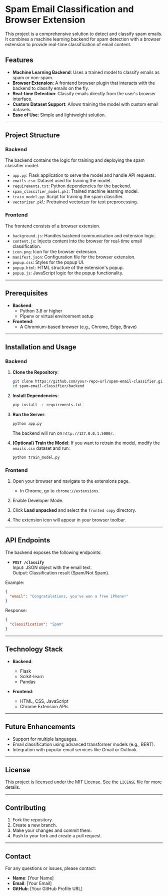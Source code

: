 # Spam Email Classification and Browser Extension

This project is a comprehensive solution to detect and classify spam emails. It combines a machine learning backend for spam detection with a browser extension to provide real-time classification of email content. 

## Features

- **Machine Learning Backend**: Uses a trained model to classify emails as spam or non-spam.
- **Browser Extension**: A frontend browser plugin that interacts with the backend to classify emails on the fly.
- **Real-time Detection**: Classify emails directly from the user's browser interface.
- **Custom Dataset Support**: Allows training the model with custom email datasets.
- **Ease of Use**: Simple and lightweight solution.

---

## Project Structure

### Backend
The backend contains the logic for training and deploying the spam classifier model.
- `app.py`: Flask application to serve the model and handle API requests.
- `emails.csv`: Dataset used for training the model.
- `requirements.txt`: Python dependencies for the backend.
- `spam_classifier_model.pkl`: Trained machine learning model.
- `train_model.py`: Script for training the spam classifier.
- `vectorizer.pkl`: Pretrained vectorizer for text preprocessing.

### Frontend
The frontend consists of a browser extension.
- `background.js`: Handles backend communication and extension logic.
- `content.js`: Injects content into the browser for real-time email classification.
- `icon.png`: Icon for the browser extension.
- `manifest.json`: Configuration file for the browser extension.
- `popup.css`: Styles for the popup UI.
- `popup.html`: HTML structure of the extension's popup.
- `popup.js`: JavaScript logic for the popup functionality.

---

## Prerequisites

- **Backend**:
  - Python 3.8 or higher
  - Pipenv or virtual environment setup
- **Frontend**:
  - A Chromium-based browser (e.g., Chrome, Edge, Brave)

---

## Installation and Usage

### Backend

1. **Clone the Repository**:
   ```bash
   git clone https://github.com/your-repo-url/spam-email-classifier.git
   cd spam-email-classifier/backend
   ```

2. **Install Dependencies**:
   ```bash
   pip install -r requirements.txt
   ```

3. **Run the Server**:
   ```bash
   python app.py
   ```
   The backend will run on `http://127.0.0.1:5000/`.

4. **(Optional) Train the Model**:
   If you want to retrain the model, modify the `emails.csv` dataset and run:
   ```bash
   python train_model.py
   ```

### Frontend

1. Open your browser and navigate to the extensions page.
   - In Chrome, go to `chrome://extensions`.

2. Enable Developer Mode.

3. Click **Load unpacked** and select the `fronted copy` directory.

4. The extension icon will appear in your browser toolbar.

---

## API Endpoints

The backend exposes the following endpoints:

- **`POST /classify`**  
  Input: JSON object with the email text.  
  Output: Classification result (Spam/Not Spam).

Example:
```json
{
  "email": "Congratulations, you've won a free iPhone!"
}
```

Response:
```json
{
  "classification": "Spam"
}
```

---

## Technology Stack

- **Backend**:
  - Flask
  - Scikit-learn
  - Pandas

- **Frontend**:
  - HTML, CSS, JavaScript
  - Chrome Extension APIs

---

## Future Enhancements

- Support for multiple languages.
- Email classification using advanced transformer models (e.g., BERT).
- Integration with popular email services like Gmail or Outlook.

---

## License

This project is licensed under the MIT License. See the `LICENSE` file for more details.

---

## Contributing

1. Fork the repository.
2. Create a new branch.
3. Make your changes and commit them.
4. Push to your fork and create a pull request.

---

## Contact

For any questions or issues, please contact:
- **Name**: [Your Name]
- **Email**: [Your Email]
- **GitHub**: [Your GitHub Profile URL]
